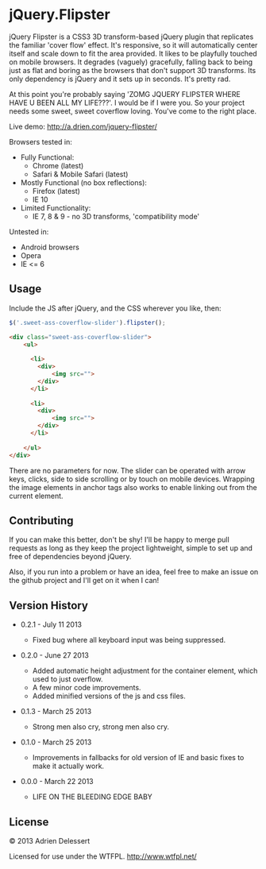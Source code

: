 jQuery.Flipster
===============

jQuery Flipster is a CSS3 3D transform-based jQuery plugin that replicates the familiar 'cover flow' effect. It's responsive, so it will automatically center itself and scale down to fit the area provided. It likes to be playfully touched on mobile browsers. It degrades (vaguely) gracefully, falling back to being just as flat and boring as the browsers that don't support 3D transforms. Its only dependency is jQuery and it sets up in seconds. It's pretty rad.

At this point you're probably saying 'ZOMG JQUERY FLIPSTER WHERE HAVE U BEEN ALL MY LIFE???'. I would be if I were you. So your project needs some sweet, sweet coverflow loving. You've come to the right place.

Live demo: http://a.drien.com/jquery-flipster/

Browsers tested in:
- Fully Functional:
    - Chrome (latest)
    - Safari & Mobile Safari (latest)
- Mostly Functional (no box reflections):
    - Firefox (latest)
    - IE 10
- Limited Functionality:
    - IE 7, 8 & 9 - no 3D transforms, 'compatibility mode'

Untested in:
- Android browsers
- Opera
- IE <= 6


Usage
---------------
Include the JS after jQuery, and the CSS wherever you like, then:
````javascript
$('.sweet-ass-coverflow-slider').flipster();
````

````html
<div class="sweet-ass-coverflow-slider">
    <ul>
    
      <li>
        <div>
            <img src="">
        </div>
      </li>
      
      <li>
        <div>
            <img src="">
        </div>
      </li>
      
    </ul>
</div>
````
There are no parameters for now. The slider can be operated with arrow keys, clicks, side to side scrolling or by touch on mobile devices. Wrapping the image elements in anchor tags also works to enable linking out from the current element.

Contributing
---------------
If you can make this better, don't be shy! I'll be happy to merge pull requests as long as they keep the project lightweight, simple to set up and free of dependencies beyond jQuery.

Also, if you run into a problem or have an idea, feel free to make an issue on the github project and I'll get on it when I can!

Version History
---------------
- 0.2.1 - July 11 2013
    - Fixed bug where all keyboard input was being suppressed.

- 0.2.0 - June 27 2013
    - Added automatic height adjustment for the container element, which used to just overflow.
    - A few minor code improvements.
    - Added minified versions of the js and css files.

- 0.1.3 - March 25 2013 
    - Strong men also cry, strong men also cry.

- 0.1.0 - March 25 2013
    - Improvements in fallbacks for old version of IE and basic fixes to make it actually work.

- 0.0.0 - March 22 2013
    - LIFE ON THE BLEEDING EDGE BABY


License
---------------

&copy; 2013 Adrien Delessert

Licensed for use under the WTFPL. http://www.wtfpl.net/
